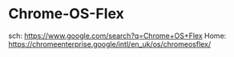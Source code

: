 # Chrome-OS-Flex
sch: https://www.google.com/search?q=Chrome+OS+Flex Home: https://chromeenterprise.google/intl/en_uk/os/chromeosflex/
